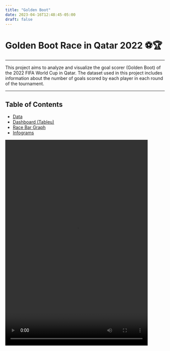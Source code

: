 ```yaml
---
title: "Golden Boot"
date: 2023-04-16T12:48:45-05:00
draft: false
---
```


# Golden Boot Race in Qatar 2022 ⚽🏆

*** 
This project aims to analyze and visualize the goal scorer (Golden Boot) of the 2022 FIFA World Cup in Qatar. The dataset used in this project includes information about the number of goals scored by each player in each round of the tournament.
***


## Table of Contents  

* [Data](https://github.com/soto-sergio/goldenBoot-qatarWC/blob/main/data/final/race_bar_wq_scorers_final.csv)  
* [Dashboard (Tableu)](https://public.tableau.com/views/FIFAWorldCupTopScorers/Dashboard1?:language=en-US&:display_count=n&:origin=viz_share_link)   
* [Race Bar Graph](https://user-images.githubusercontent.com/104229323/227725422-e0444aa0-2504-4e89-9b68-ac040b45262b.mp4)  
* [Infograms](https://github.com/soto-sergio/goldenBoot-qatarWC/tree/main/visualizations) 

<video src="https://user-images.githubusercontent.com/104229323/227725422-e0444aa0-2504-4e89-9b68-ac040b45262b.mp4" controls width = "450" height = "650" >
</video>